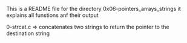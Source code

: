 This is a README file for the directory 0x06-pointers_arrays_strings 
it explains all funstions anf their output 

0-strcat.c => concatenates two strings to return the pointer to the destination string
